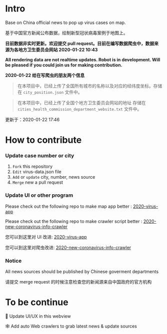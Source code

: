Intro
========

Base on China official news to pop up virus cases on map. 

基于中国官方新闻公布数据，绘制新型冠状病毒案例于地图上。

**目前数据非实时更新。欢迎提交 pull request。目前在编写数据爬虫中，数据来源为各地方卫生委员会网站 2020-01-22 10:43**

**All rendering data are not realtime updates. Robot is in development. Will be pleased if you could join us for making contribution.**

**2020-01-22 给在写爬虫的朋友两个信息**

> 在本项目中，已经上传了全国所有城市的名称以及对应的经纬度坐标。存储在 `city_position.json` 文件中。

> 在本项目中，已经上传了全国个地方卫生委员会网站的地址 存储在 `cities_health_commission_department_website.txt` 文件中。 

更新于：2020-01-22 17:46 

How to contribute 
=============

### Update case number or city 

1. `Fork` this repository
2. `Edit` virus-data.json file 
3. `Add` or `update` city, number, news source 
4. `Merge` new a pull request  

### Update UI or other program 

Please check out the following repo to make map app better : [2020-virus-app](https://github.com/lbj96347/2020-new-coronavirus-live-map)

Please check out the following repo to make crawler script better : [2020-new-coronavirus-info-crawler](https://github.com/lbj96347/2020-new-coronavirus-info-crawler)

您可以到这里对 UI 改进: [2020-virus-app](https://github.com/lbj96347/2020-new-coronavirus-live-map)

您可以到这里对爬虫改进: [2020-new-coronavirus-info-crawler](https://github.com/lbj96347/2020-new-coronavirus-info-crawler)

### Notice 

All news sources should be published by Chinese goverment departments 

请提交 merge request 的时候注意检查您的新闻源来自中国政府的官方机构

To be continue
==============

📝 Update UI/UX in this webview 

🕸 Add auto Web crawlers to grab latest news & update sources
